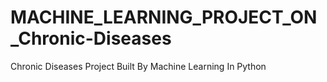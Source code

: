 # MACHINE_LEARNING_PROJECT_ON_Chronic-Diseases
Chronic Diseases Project Built By Machine Learning In Python
